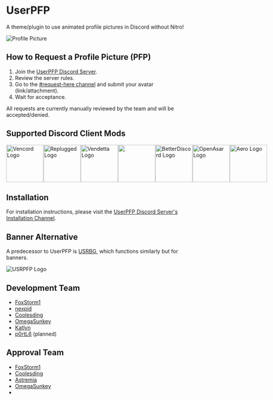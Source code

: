 # UserPFP

A theme/plugin to use animated profile pictures in Discord without Nitro!

![Profile Picture](https://i.ibb.co/M1zw6C1/image-2023-10-15-150534630.jpg)

## How to Request a Profile Picture (PFP)

1. Join the [UserPFP Discord Server](https://dsc.gg/UserPFP).
2. Review the server rules.
3. Go to the [#request-here channel](https://discord.com/channels/1129784704267210844/1162800344603037856) and submit your avatar (link/attachment).
4. Wait for acceptance.

All requests are currently manually reviewed by the team and will be accepted/denied.

## Supported Discord Client Mods

<div style="display: flex; justify-content: space-between;">
    <a href="https://vencord.dev/"><img src="https://i.ibb.co/r7T3twT/cbghhgpcnddeihccjmnadmkaejncjndb-logo.webp" alt="Vencord Logo" width="100"/></a>
    <a href="https://replugged.dev/"><img src="https://i.ibb.co/6mdQKcH/109933208-s-200-v-4.png" alt="Replugged Logo" width="100"/></a>
    <a href="https://vendetta.rocks/"><img src="https://i.ibb.co/vQFh0dy/112445065-s-280-v-4.png" alt="Vendetta Logo" width="100"/></a>
    <a href="https://aliucord.com/"><img src="https://i.ibb.co/VqR0z6X/78881422.png" alt "Aliucord Logo" width="100"/></a>
    <a href="https://betterdiscord.app/"><img src="https://betterdiscord.app/resources/branding/logo_solid.png" alt="BetterDiscord Logo" width="100"/></a>
    <a href="https://openasar.dev/"><img src="https://goosemod.com/img/logo.jpg" alt="OpenAsar Logo" width="100"/></a>
    <a href="https://aero.icu/"><img src="https://i.ibb.co/vVGLRct/Transparent.png" alt="Aero Logo" width="100"/></a>
</div>

## Installation

For installation instructions, please visit the [UserPFP Discord Server's Installation Channel](https://discord.com/channels/1129784704267210844/1158831661832745030).

## Banner Alternative

A predecessor to UserPFP is [USRBG](https://github.com/Discord-Custom-Covers/usrbg), which functions similarly but for banners.

![USRPFP Logo](https://i.imgur.com/HaFW8J6.png)

## Development Team

- [FoxStorm1](https://github.com/Yeetov)
- [nexpid](https://github.com/nexpid)
- [Coolesding](https://github.com/coolesding)
- [OmegaSunkey](https://github.com/OmegaSunkey)
- [Katlyn](https://github.com/katlyn)
- [p0rtL6](https://github.com/p0rtL6) (planned)

## Approval Team

- [FoxStorm1](https://github.com/Yeetov)
- [Coolesding](https://github.com/coolesding)
- [Astremia](https://github.com/Astremia)
- [OmegaSunkey](https://github.com/OmegaSunkey)
- 

